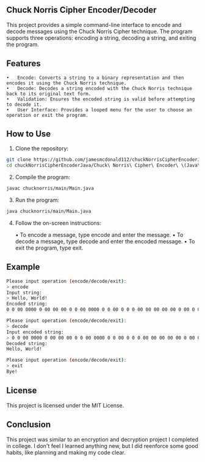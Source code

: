 ## Chuck Norris Cipher Encoder/Decoder

This project provides a simple command-line interface to encode and decode messages using the Chuck Norris Cipher technique. 
The program supports three operations: encoding a string, decoding a string, and exiting the program.

## Features
	•	Encode: Converts a string to a binary representation and then encodes it using the Chuck Norris technique.
	•	Decode: Decodes a string encoded with the Chuck Norris technique back to its original text form.
	•	Validation: Ensures the encoded string is valid before attempting to decode it.
	•	User Interface: Provides a looped menu for the user to choose an operation or exit the program.

## How to Use
1.	Clone the repository:
 
 ```bash
git clone https://github.com/jamesmcdonald112/chuckNorrisCipherEncoderJava.git
cd chuckNorrisCipherEncoderJava/Chuck\ Norris\ Cipher\ Encoder\ \(Java\)/task/src/
```

2.	Compile the program:
 
 ```bash
javac chucknorris/main/Main.java 
```

3.	Run the program:

 ```bash
java chucknorris/main/Main.java
```

4.	Follow the on-screen instructions:

	•	To encode a message, type encode and enter the message.
	•	To decode a message, type decode and enter the encoded message.
	•	To exit the program, type exit.


## Example

```bash
Please input operation (encode/decode/exit):
> encode
Input string:
> Hello, World!
Encoded string:
0 0 00 0000 0 00 00 00 0 0 00 0000 0 0 00 0 0 0 00 00 00 00 00 0 00 0 0 0 0 00 000 0 00 00 0000 0 00 00 0000 0 000 00 00 0 0 00 0 0 0000 00 00 0 0 00 0 0 0 00 000 0 0

Please input operation (encode/decode/exit):
> decode
Input encoded string:
> 0 0 00 0000 0 00 00 00 0 0 00 0000 0 0 00 0 0 0 00 00 00 00 00 0 00 0 0 0 0 00 000 0 00 00 0000 0 00 00 0000 0 000 00 00 0 0 00 0 0 0000 00 00 0 0 00 0 0 0 00 000 0 0
Decoded string:
Hello, World!

Please input operation (encode/decode/exit):
> exit
Bye!
```

## License

This project is licensed under the MIT License.

## Conclusion
This project was similar to an encryption and decryption project I completed in college. I don't feel I learned anything new, but I did reenforce some good habits, like planning and making my code clear.
